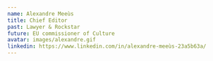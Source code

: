 ```yaml
---
name: Alexandre Meeùs
title: Chief Editor 
past: Lawyer & Rockstar 
future: EU commissioner of Culture
avatar: images/alexandre.gif
linkedin: https://www.linkedin.com/in/alexandre-meeùs-23a5b63a/
---
```

